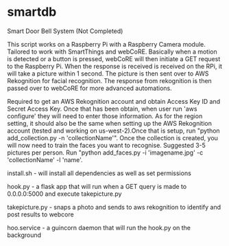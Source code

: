 # smartdb
Smart Door Bell System (Not Completed)

This script works on a Raspberry Pi with a Raspberry Camera module. Tailored to work with SmartThings and webCoRE. Basically when a motion is detected or a button is pressed, webCoRE will then initiate a GET request to the Raspberry Pi. When the response is received is received on the RPi, it will take a picture within 1 second. The picture is then sent over to AWS Rekognition for facial recognition. The response from rekognition is then passed over to webCoRE for more advanced automations.

Required to get an AWS Rekognition account and obtain Access Key ID and Secret Access Key. Once that has been obtain, when user run 'aws configure' they will need to enter those information. As for the region setting, it should also be the same when setting up the AWS Rekognition account (tested and working on us-west-2).Once that is setup, run "python add_collection.py -n 'collectionName'". Once the collection is created, you will now need to train the faces you want to recognise. Suggested 3-5 pictures per person. Run "python add_faces.py -i 'imagename.jpg' -c 'collectionName' -l 'name'.

install.sh - will install all dependencies as well as set permissions

hook.py - a flask app that will run when a GET query is made to 0.0.0.0:5000 and execute takepicture.py

takepicture.py - snaps a photo and sends to aws rekognition to identify and post results to webcore

hoo.service - a guincorn daemon that will run the hook.py on the background
